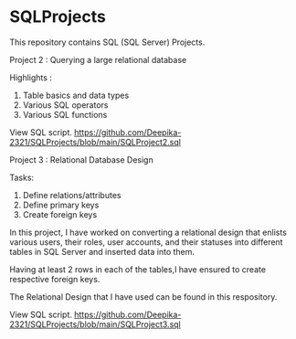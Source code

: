 # SQLProjects

This repository contains SQL (SQL Server) Projects.

Project 2 : Querying a large relational database

Highlights : 

1. Table basics and data types
2. Various SQL operators
3. Various SQL functions
             
View SQL script.
https://github.com/Deepika-2321/SQLProjects/blob/main/SQLProject2.sql
 
 
Project 3 : Relational Database Design
 
Tasks:
1. Define relations/attributes
2. Define primary keys
3. Create foreign keys

	
In this project, I have worked on converting a relational design that enlists various users, their roles, user accounts, and their statuses into different tables in SQL Server and inserted data into them.

Having at least 2 rows in each of the tables,I have ensured to create respective foreign keys.

The Relational Design that I have used can be found in this respository.

View SQL script.
https://github.com/Deepika-2321/SQLProjects/blob/main/SQLProject3.sql
